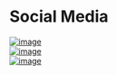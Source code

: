 
# Social Media

[![image](http://crestsocial.co.uk/wp-content/uploads/2016/03/1457467563_facebook.png)](https://en-gb.facebook.com/)
<br>
[![image](https://lh3.googleusercontent.com/KhY28aTw30hEJXooMF-_rQqwMIIqofFvasbZJtEpvlgHQwLXKP3KW0OoCTtoYpDNn_U=w128)](https://www.youtube.com/)
<br>
[![image](https://www.google.com/url?sa=i&url=https%3A%2F%2Fwww.flaticon.com%2Ffree-icon%2Ftwitter_124021&psig=AOvVaw3UdUokdVKPDKMpLEFuzoN_&ust=1609859564328000&source=images&cd=vfe&ved=0CAIQjRxqFwoTCNiOyK3Igu4CFQAAAAAdAAAAABAx)](https://twitter.com/stapley_matt)
 
 
